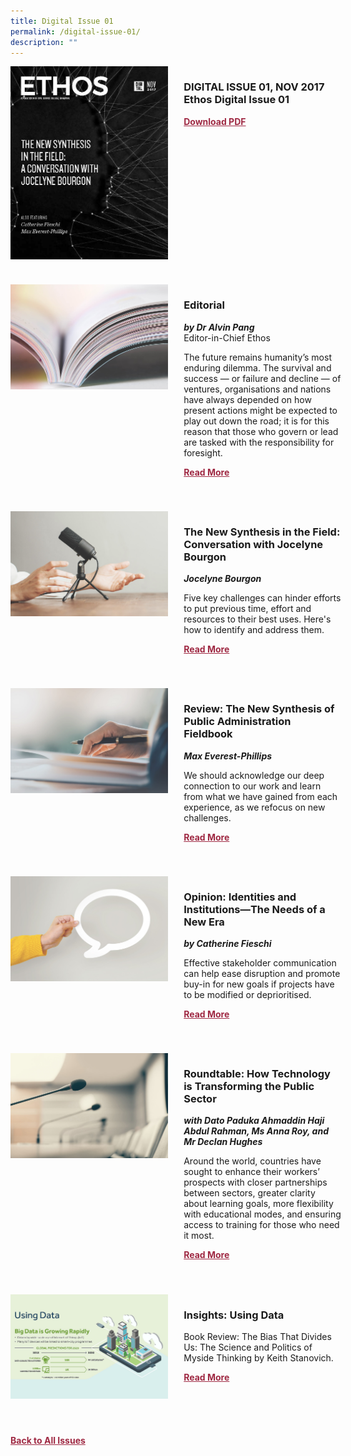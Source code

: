 ```yaml
---
title: Digital Issue 01
permalink: /digital-issue-01/
description: ""
---
```

<style>

.back a
{
	color: #9f2943;
	font-weight: bold;
	}
	

.button1 a
{
	color: #9f2943;
	font-weight:bold;
}
	

.grid-container {
	display: grid;
	grid-template-columns: 50% 50%;
	grid-column-gap: 5%;
	margin-bottom: 4%;
	}	
	
@media only screen and (max-width: 600px) {
	.grid-container {
		display: block;
	}
}	
</style>
<div class="grid-container">
        <div><img src="/images/Ethos_Images/Ethos_Digital_Issue_01/EthosDigital01.jpg"></div>
        <div><h3><span class="cat">DIGITAL ISSUE 01, NOV 2017</span>
            <br>Ethos Digital Issue 01</h3>	
            <p></p>
            
            
   <div class="button1"><a target="_blank" href="https://go.gov.sg/digital-issue-01.pdf">Download PDF</a></div></div>
    </div>
    
   <br>
    
<div class="grid-container">
        <div><img src="/images/Landing_Banner_Images/tile_editorial.jpg"></div>
        <div><h3>Editorial </h3>
            <b><i>by Dr Alvin Pang</i></b>
            <figcaption>
            Editor-in-Chief Ethos
            </figcaption>
                
  <p>The future remains humanity’s most enduring dilemma. The survival and success — or failure and decline — of ventures, organisations and nations
have always depended on how present actions might be expected to play
out down the road; it is for this reason that those who govern or lead are
tasked with the responsibility for foresight.</p>	
            
<div class="button1"><a href="/digital-issue-01/editorial/">Read More</a></div> <br></div>
    </div>

 <br>   
<div class="grid-container">
        <div><img src="/images/Landing_Banner_Images/tile_interviews.jpg"></div>
        <div><h3>The New Synthesis in the Field: Conversation with Jocelyne Bourgon</h3>
            <b><i>Jocelyne Bourgon</i></b>
            
<p>	
            Five key challenges can hinder efforts to put previous time, effort and resources to their best uses. Here's how to identify and address them.
</p>	
            
<div class="button1"><a href="/digital-issue-01/the-new-synthesis-in-the-field/">Read More</a></div><br></div>
    </div>
<br>
<div class="grid-container">
      <div><img src="/images/Landing_Banner_Images/tile_book%20review.jpg"></div>
        <div><h3>Review: The New Synthesis of Public Administration Fieldbook</h3>
            <b><i>Max Everest-Phillips</i></b>
<p>	
            We should acknowledge our deep connection to our work and learn from what we have gained from each experience, as we refocus on new challenges.
</p>	
            
<div class="button1"><a href="/digital-issue-01/the-new-synthesis-in-the-field/">Read More</a></div><br></div>
    </div>
    
<br>    
<div class="grid-container">
        <div><img src="/images/Landing_Banner_Images/tile_opinion.jpg"></div>
        <div><h3>Opinion: Identities and Institutions—The Needs of a New Era</h3>
            <b><i>by Catherine Fieschi</i></b>
            
<p>	
            Effective stakeholder communication can help ease disruption and promote buy-in for new goals if projects have to be modified or deprioritised.
</p>	
            
<div class="button1"><a href="/digital-issue-01/opinion-identities-and-institutions-the-needs-of-a-new-era/">Read More</a></div><br></div>
    </div>
    
<br>    
<div class="grid-container">
        <div><img src="/images/Landing_Banner_Images/tile_roundtable.jpg"></div>
        <div><h3>Roundtable: How Technology is Transforming the Public Sector</h3>
            <b><i>with Dato Paduka Ahmaddin Haji Abdul Rahman, Ms Anna Roy, and Mr Declan Hughes</i></b>
            
<p>	
            Around the world, countries have sought to enhance their workers’ prospects with closer partnerships between sectors, greater clarity about learning goals, more flexibility with educational modes, and ensuring access to training for those who need it most.
            </p>	
            
<div class="button1"><a href="/digital-issue-01/roundtable-how-technology-is-transforming-the-public-sector//">Read More</a></div><br></div>
    </div>
<br>

<div class="grid-container">
        <div><img src="/images/Ethos_Images/Ethos_Digital_Issue_01/using-data-teaser.jpg"></div>
        <div><h3>Insights: Using Data</h3>
            <b><i></i></b>
            
<p>	
            Book Review: The Bias That Divides Us: The Science and Politics of Myside Thinking by Keith Stanovich.</p>	
            
<div class="button1"><a href="/digital-issue-01/insight-using-data/">Read More</a></div><br></div> 
</div>

<br>
<br>
<div class="back">
<a href="/all-issues/">Back to All Issues</a>
</div>